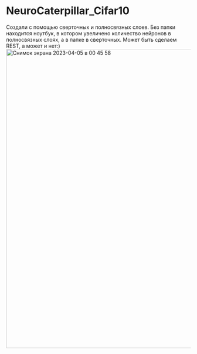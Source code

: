 # NeuroCaterpillar_Cifar10
Создали с помощью сверточных и полносвязных слоев. Без папки находится ноутбук, в котором увеличено количество нейронов в полносвязных слоях, а в папке в сверточных. Может быть сделаем REST, а может и нет:)
<img width="814" alt="Снимок экрана 2023-04-05 в 00 45 58" src="https://user-images.githubusercontent.com/111612573/229903089-d3df4b79-e5d2-4d5b-81fe-e1bab6798487.png">
